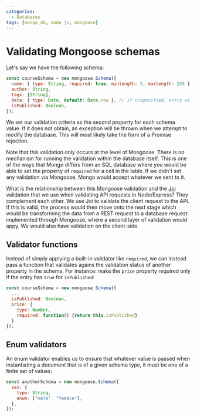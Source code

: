 ```yaml
---
categories:
  - Databases
tags: [mongo_db, node_js, mongoose]
---
```


# Validating Mongoose schemas

Let's say we have the following schema:

```js
const courseSchema = new mongoose.Schema({
  name: { type: String, required: true, minlength: 5, maxlength: 255 },
  author: String,
  tags: [String],
  data: { type: Date, default: Date.now }, // if unspecified, entry will default to current date
  isPublished: Boolean,
});
```

We set our validation criteria as the second property for each schema value. If it does not obtain, an exception will be thrown when we attempt to modify the database. This will most likely take the form of a Promise rejection.

Note that this validation only occurs at the level of Mongoose. There is no mechanism for running the validation within the database itself. This is one of the ways that Mongo differs from an SQL database where you would be able to set the property of `required` for a cell in the table. If we didn't set any validation via Mongoose, Mongo would accept whatever we sent to it.

What is the relationship between this Mongoose validation and the [Joi](/Programming_Languages/NodeJS/REST_APIs/Validation.md) validation that we use when validating API requests in Node/Express? They complement each other. We use Joi to validate the client request to the API. If this is valid, the process would then move onto the next stage which would be transforming the data from a REST request to a database request implemented through Mongoose, where a second layer of validation would appy. We would also have validation on the client-side.

## Validator functions

Instead of simply applying a built-in validator like `required`, we can instead pass a function that validates agains the validation status of another property in the schema. For instance: make the `price` property required only if the entry has `true` for `isPublished`:

```js
const courseSchema = new mongoose.Schema({
  ...
  isPublished: Boolean,
  price: {
    type: Number,
    required: function() {return this.isPublished}
  }
});
```

## Enum validators

An enum validator enables us to ensure that whatever value is passed when instantiating a document that is of a given schema type, it must be one of a finite set of values:

```js
const anotherSchema = new mongoose.Schema({
  sex: {
    type: String,
    enum: ["male", "female"],
  },
});
```
